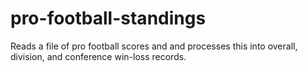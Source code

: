 # pro-football-standings
Reads a file of pro football scores and and processes this into overall, division, and conference win-loss records.
